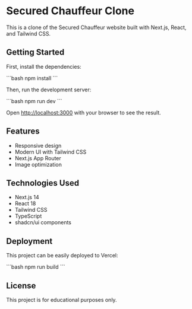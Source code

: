 # Secured Chauffeur Clone

This is a clone of the Secured Chauffeur website built with Next.js, React, and Tailwind CSS.

## Getting Started

First, install the dependencies:

\`\`\`bash
npm install
\`\`\`

Then, run the development server:

\`\`\`bash
npm run dev
\`\`\`

Open [http://localhost:3000](http://localhost:3000) with your browser to see the result.

## Features

- Responsive design
- Modern UI with Tailwind CSS
- Next.js App Router
- Image optimization

## Technologies Used

- Next.js 14
- React 18
- Tailwind CSS
- TypeScript
- shadcn/ui components

## Deployment

This project can be easily deployed to Vercel:

\`\`\`bash
npm run build
\`\`\`

## License

This project is for educational purposes only.
